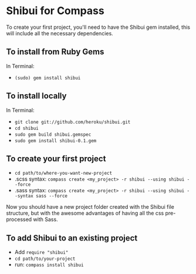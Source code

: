 Shibui for Compass
==================

To create your first project, you'll need to have the Shibui gem installed, this will include all the necessary dependencies.

To install from Ruby Gems
-------------------------

In Terminal:

* `(sudo) gem install shibui`

To install locally
------------------

In Terminal:

* `git clone git://github.com/heroku/shibui.git`
* `cd shibui`
* `sudo gem build shibui.gemspec`
* `sudo gem install shibui-0.1.gem`

To create your first project
----------------------------

* `cd path/to/where-you-want-new-project`
* .scss syntax: `compass create <my_project> -r shibui --using shibui --force`
* .sass syntax: `compass create <my_project> -r shibui --using shibui --syntax sass --force`

Now you should have a new project folder created with the Shibui file structure, but with the awesome advantages of having all the css pre-processed with Sass.

To add Shibui to an existing project
------------------------------------

* Add `require "shibui"`
* `cd path/to/your-project`
* run: `compass install shibui`
